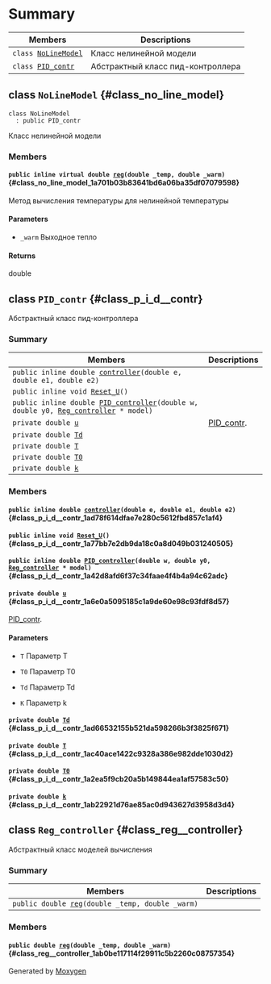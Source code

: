 # Summary

 Members                        | Descriptions                                
--------------------------------|---------------------------------------------
`class `[`NoLineModel`](#class_no_line_model) | Класс нелинейной модели
`class `[`PID_contr`](#class_p_i_d__contr) | Абстрактный класс пид-контроллера

## class `NoLineModel` {#class_no_line_model}

```
class NoLineModel
  : public PID_contr
```

Класс нелинейной модели


### Members

#### `public inline virtual double `[`reg`](#class_no_line_model_1a701b03b83641bd6a06ba35df07079598)`(double _temp, double _warm)` {#class_no_line_model_1a701b03b83641bd6a06ba35df07079598}

Метод вычисления температуры для нелинейной температуры

#### Parameters
* `_warm` Выходное тепло 

#### Returns
double


## class `PID_contr` {#class_p_i_d__contr}

Абстрактный класс пид-контроллера

### Summary

 Members                        | Descriptions                                
--------------------------------|---------------------------------------------
`public inline double `[`controller`](#class_p_i_d__contr_1ad78f614dfae7e280c5612fbd857c1af4)`(double e, double e1, double e2)` | 
`public inline void `[`Reset_U`](#class_p_i_d__contr_1a77bb7e2db9da18c0a8d049b031240505)`()` | 
`public inline double `[`PID_controller`](#class_p_i_d__contr_1a42d8afd6f37c34faae4f4b4a94c62adc)`(double w, double y0, `[`Reg_controller`](#class_reg__controller)` * model)` | 
`private double `[`u`](#class_p_i_d__contr_1a6e0a5095185c1a9de60e98c93fdf8d57) | [PID_contr](#class_p_i_d__contr).
`private double `[`Td`](#class_p_i_d__contr_1ad66532155b521da598266b3f3825f671) | 
`private double `[`T`](#class_p_i_d__contr_1ac40ace1422c9328a386e982dde1030d2) | 
`private double `[`T0`](#class_p_i_d__contr_1a2ea5f9cb20a5b149844ea1af57583c50) | 
`private double `[`k`](#class_p_i_d__contr_1ab22921d76ae85ac0d943627d3958d3d4) | 

### Members

#### `public inline double `[`controller`](#class_p_i_d__contr_1ad78f614dfae7e280c5612fbd857c1af4)`(double e, double e1, double e2)` {#class_p_i_d__contr_1ad78f614dfae7e280c5612fbd857c1af4}

#### `public inline void `[`Reset_U`](#class_p_i_d__contr_1a77bb7e2db9da18c0a8d049b031240505)`()` {#class_p_i_d__contr_1a77bb7e2db9da18c0a8d049b031240505}

#### `public inline double `[`PID_controller`](#class_p_i_d__contr_1a42d8afd6f37c34faae4f4b4a94c62adc)`(double w, double y0, `[`Reg_controller`](#class_reg__controller)` * model)` {#class_p_i_d__contr_1a42d8afd6f37c34faae4f4b4a94c62adc}

#### `private double `[`u`](#class_p_i_d__contr_1a6e0a5095185c1a9de60e98c93fdf8d57) {#class_p_i_d__contr_1a6e0a5095185c1a9de60e98c93fdf8d57}

[PID_contr](#class_p_i_d__contr).

#### Parameters
* `T` Параметр Т 

* `T0` Параметр Т0 

* `Td` Параметр Td 

* `K` Параметр k

#### `private double `[`Td`](#class_p_i_d__contr_1ad66532155b521da598266b3f3825f671) {#class_p_i_d__contr_1ad66532155b521da598266b3f3825f671}

#### `private double `[`T`](#class_p_i_d__contr_1ac40ace1422c9328a386e982dde1030d2) {#class_p_i_d__contr_1ac40ace1422c9328a386e982dde1030d2}

#### `private double `[`T0`](#class_p_i_d__contr_1a2ea5f9cb20a5b149844ea1af57583c50) {#class_p_i_d__contr_1a2ea5f9cb20a5b149844ea1af57583c50}

#### `private double `[`k`](#class_p_i_d__contr_1ab22921d76ae85ac0d943627d3958d3d4) {#class_p_i_d__contr_1ab22921d76ae85ac0d943627d3958d3d4}

## class `Reg_controller` {#class_reg__controller}

Абстрактный класс моделей вычисления

### Summary

 Members                        | Descriptions                                
--------------------------------|---------------------------------------------
`public double `[`reg`](#class_reg__controller_1ab0be117114f29911c5b2260c08757354)`(double _temp, double _warm)` | 

### Members

#### `public double `[`reg`](#class_reg__controller_1ab0be117114f29911c5b2260c08757354)`(double _temp, double _warm)` {#class_reg__controller_1ab0be117114f29911c5b2260c08757354}

Generated by [Moxygen](https://sourcey.com/moxygen)